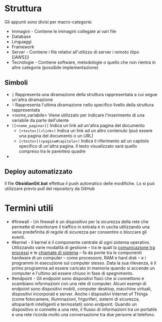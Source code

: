 # Struttura
Gli appunti sono divisi per macro-categorie:
- Immagini - Contiene le immagini collegate ai vari file
- Database
- Linguaggi
- Framework
- Server - Contiene i file relativi all'utilizzo di server i remoto (tipo [[AWS]])
- Tecnologie - Contiene software, metodologie o quello che non rientra in altre categorie (possibile implementazione)
## Simboli
- ```├``` Rappresenta una diramazione della struttura rappresentata a cui segue un'altra diramazione
- ```└``` Rappresenta l'ultima diramazione nello specifico livello della struttura rappresentata
- <nome_variabile> Viene utilizzato per indicare l'inserimento di una variabile da parte dell'utente
- ```[[<nome_pagina>]]``` Indica un link ad un'altra pagina del documento
	- ```[<testo>](<link>)``` Indica un link ad un altro contenuto (può essere una pagina del documento o un URL) 
	- ```[<testo>](<pagina#capitolo>)``` Indica il riferimento ad un capitolo specifico di un'altra pagina. Il testo visualizzato sarà quello compreso tra le parentesi quadre
- 
## Deploy automatizzato
Il file **ObsidianGit.bat** effettua il push automatico delle modifiche. Lo si può utilizzare previo pull del repository da GitHub
# Termini utili
- #firewall - Un firewall è un dispositivo per la sicurezza della rete che permette di monitorare il traffico in entrata e in uscita utilizzando una serie predefinita di regole di sicurezza per consentire o bloccare gli eventi.
- #kernel - Il kernel è il componente centrale di ogni sistema operativo. Utilizzando varie modalità di gestione – tra le quali la [comunicazione tra processi](http://it.wikipedia.org/wiki/Comunicazione_tra_processi) e le [chiamate di sistema](http://it.wikipedia.org/wiki/Chiamata_di_sistema) – fa da ponte tra le componenti hardware di un computer – come processore, RAM e hard disk – e i programmi in esecuzione sul computer stesso. Data la sua rilevanza, è il primo programma ad essere caricato in memoria quando si accende un computer e l'ultimo ad essere chiuso in fase di spegnimento.
- #endpoint - Gli endpoint sono dispositivi fisici che si connettono e scambiano informazioni con una rete di computer. Alcuni esempi di endpoint sono dispositivi mobili, computer desktop, macchine virtuali, dispositivi incorporati e server. Anche i dispositivi Internet of Things (come fotocamere, illuminazioni, frigoriferi, sistemi di sicurezza, altoparlanti intelligenti e termostati) sono endpoint. Quando un dispositivo si connette a una rete, il flusso di informazioni tra un portatile e una rete ricorda molto una conversazione tra due persone al telefono.